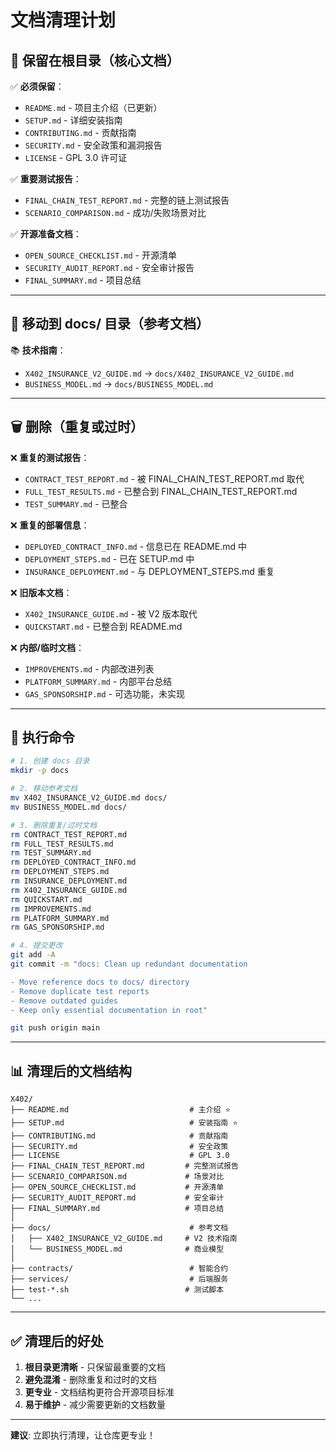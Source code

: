 # 文档清理计划

## 📁 保留在根目录（核心文档）

✅ **必须保留**：
- `README.md` - 项目主介绍（已更新）
- `SETUP.md` - 详细安装指南
- `CONTRIBUTING.md` - 贡献指南
- `SECURITY.md` - 安全政策和漏洞报告
- `LICENSE` - GPL 3.0 许可证

✅ **重要测试报告**：
- `FINAL_CHAIN_TEST_REPORT.md` - 完整的链上测试报告
- `SCENARIO_COMPARISON.md` - 成功/失败场景对比

✅ **开源准备文档**：
- `OPEN_SOURCE_CHECKLIST.md` - 开源清单
- `SECURITY_AUDIT_REPORT.md` - 安全审计报告
- `FINAL_SUMMARY.md` - 项目总结

---

## 📂 移动到 docs/ 目录（参考文档）

📚 **技术指南**：
- `X402_INSURANCE_V2_GUIDE.md` → `docs/X402_INSURANCE_V2_GUIDE.md`
- `BUSINESS_MODEL.md` → `docs/BUSINESS_MODEL.md`

---

## 🗑️ 删除（重复或过时）

❌ **重复的测试报告**：
- `CONTRACT_TEST_REPORT.md` - 被 FINAL_CHAIN_TEST_REPORT.md 取代
- `FULL_TEST_RESULTS.md` - 已整合到 FINAL_CHAIN_TEST_REPORT.md
- `TEST_SUMMARY.md` - 已整合

❌ **重复的部署信息**：
- `DEPLOYED_CONTRACT_INFO.md` - 信息已在 README.md 中
- `DEPLOYMENT_STEPS.md` - 已在 SETUP.md 中
- `INSURANCE_DEPLOYMENT.md` - 与 DEPLOYMENT_STEPS.md 重复

❌ **旧版本文档**：
- `X402_INSURANCE_GUIDE.md` - 被 V2 版本取代
- `QUICKSTART.md` - 已整合到 README.md

❌ **内部/临时文档**：
- `IMPROVEMENTS.md` - 内部改进列表
- `PLATFORM_SUMMARY.md` - 内部平台总结
- `GAS_SPONSORSHIP.md` - 可选功能，未实现

---

## 🎯 执行命令

```bash
# 1. 创建 docs 目录
mkdir -p docs

# 2. 移动参考文档
mv X402_INSURANCE_V2_GUIDE.md docs/
mv BUSINESS_MODEL.md docs/

# 3. 删除重复/过时文档
rm CONTRACT_TEST_REPORT.md
rm FULL_TEST_RESULTS.md
rm TEST_SUMMARY.md
rm DEPLOYED_CONTRACT_INFO.md
rm DEPLOYMENT_STEPS.md
rm INSURANCE_DEPLOYMENT.md
rm X402_INSURANCE_GUIDE.md
rm QUICKSTART.md
rm IMPROVEMENTS.md
rm PLATFORM_SUMMARY.md
rm GAS_SPONSORSHIP.md

# 4. 提交更改
git add -A
git commit -m "docs: Clean up redundant documentation

- Move reference docs to docs/ directory
- Remove duplicate test reports
- Remove outdated guides
- Keep only essential documentation in root"

git push origin main
```

---

## 📊 清理后的文档结构

```
X402/
├── README.md                           # 主介绍 ⭐
├── SETUP.md                            # 安装指南 ⭐
├── CONTRIBUTING.md                     # 贡献指南
├── SECURITY.md                         # 安全政策
├── LICENSE                             # GPL 3.0
├── FINAL_CHAIN_TEST_REPORT.md         # 完整测试报告
├── SCENARIO_COMPARISON.md             # 场景对比
├── OPEN_SOURCE_CHECKLIST.md           # 开源清单
├── SECURITY_AUDIT_REPORT.md           # 安全审计
├── FINAL_SUMMARY.md                   # 项目总结
│
├── docs/                               # 参考文档
│   ├── X402_INSURANCE_V2_GUIDE.md     # V2 技术指南
│   └── BUSINESS_MODEL.md              # 商业模型
│
├── contracts/                          # 智能合约
├── services/                           # 后端服务
├── test-*.sh                          # 测试脚本
└── ...
```

---

## ✅ 清理后的好处

1. **根目录更清晰** - 只保留最重要的文档
2. **避免混淆** - 删除重复和过时的文档
3. **更专业** - 文档结构更符合开源项目标准
4. **易于维护** - 减少需要更新的文档数量

---

**建议**: 立即执行清理，让仓库更专业！
